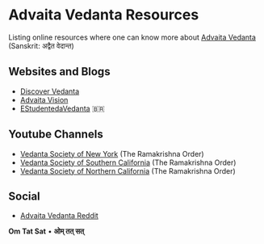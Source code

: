 # Advaita Vedanta Resources
Listing online resources where one can know more about [Advaita Vedanta](https://en.wikipedia.org/wiki/Advaita_Vedanta) (Sanskrit: अद्वैत वेदान्त)

## Websites and Blogs
* [Discover Vedanta](http://www.discovervedanta.com/)
* [Advaita Vision](https://www.advaita-vision.org/)
* [EStudentedaVedanta](estudantedavedanta.net/) 🇧🇷

## Youtube Channels
* [Vedanta Society of New York](https://www.youtube.com/channel/UCZOKv_xnTzyLD9RJmbBUV9Q) (The Ramakrishna Order)
* [Vedanta Society of Southern California](https://www.youtube.com/channel/UCoeQClkDRaj9uABKHfHJUdw) (The Ramakrishna Order)
* [Vedanta Society of Northern California](https://www.youtube.com/channel/UCuP4oF0BHThB_qsC_LA7FLQ) (The Ramakrishna Order)

## Social
* [Advaita Vedanta Reddit](https://www.reddit.com/r/AdvaitaVedanta/)

**Om Tat Sat** • **ओम् तत् सत्**
